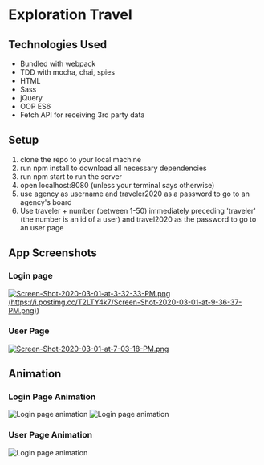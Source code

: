 # Exploration Travel

## Technologies Used
* Bundled with webpack
* TDD with mocha, chai, spies
* HTML
* Sass
* jQuery
* OOP ES6
* Fetch API for receiving 3rd party data

## Setup

1. clone the repo to your local machine
2. run npm install to download all necessary dependencies
3. run npm start to run the server
4. open localhost:8080 (unless your terminal says otherwise)
5. use agency as username and traveler2020 as a password to go to an agency's board
6. Use traveler + number (between 1-50) immediately preceding 'traveler' (the number is an id of a user) and travel2020 as the password to go to an user page

## App Screenshots
### Login page
[![Screen-Shot-2020-03-01-at-3-32-33-PM.png]([![Screen-Shot-2020-03-01-at-9-36-37-PM.png])(https://i.postimg.cc/T2LTY4k7/Screen-Shot-2020-03-01-at-9-36-37-PM.png)](https://postimg.cc/jCbpMZYP))
### User Page
[![Screen-Shot-2020-03-01-at-7-03-18-PM.png](https://i.postimg.cc/t4jwbZ6C/Screen-Shot-2020-03-01-at-7-03-18-PM.png)](https://postimg.cc/crFXMJTV)

## Animation
### Login Page Animation
![Login page animation](https://media.giphy.com/media/MB7GZWJx8GGpEtLfDg/giphy.gif)
![Login page animation](https://media.giphy.com/media/LShrHdO2LUolr1PqOj/giphy.gif)

### User Page Animation
![Login page animation](https://media.giphy.com/media/jtngmrWscnGiq8ABit/giphy.gif)

